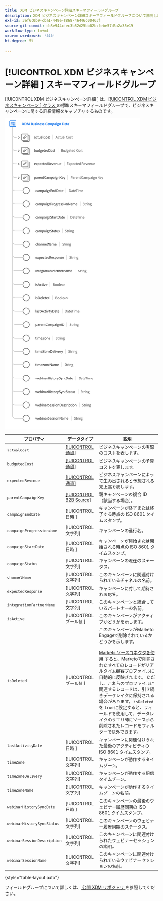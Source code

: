 ```yaml
---
title: XDM ビジネスキャンペーン詳細スキーマフィールドグループ
description: XDM ビジネスキャンペーン詳細スキーマフィールドグループについて説明します。
exl-id: 3ef6c0b9-cba1-449e-8868-46446c00465f
source-git-commit: de8e944cfec3b52d25bb02bcfebe57d6a2a35e39
workflow-type: tm+mt
source-wordcount: '353'
ht-degree: 5%

---
```


# [!UICONTROL XDM ビジネスキャンペーン詳細 &#x200B;] スキーマフィールドグループ

[!UICONTROL XDM ビジネスキャンペーン詳細 &#x200B;] は、[[!UICONTROL XDM ビジネスキャンペーン &#x200B;] クラス ](../../classes/b2b/business-campaign.md) の標準スキーマフィールドグループで、ビジネスキャンペーンに関する詳細情報をキャプチャするものです。

![UI に表示される XDM ビジネスキャンペーン詳細フィールドグループの構造 ](../../images/field-groups/b2b/business-campaign-details.png)

| プロパティ | データタイプ | 説明 |
| --- | --- | --- |
| `actualCost` | [[!UICONTROL 通貨]](../../data-types/currency.md) | ビジネスキャンペーンの実際のコストを表します。 |
| `budgetedCost` | [[!UICONTROL 通貨]](../../data-types/currency.md) | ビジネスキャンペーンの予算コストを表します。 |
| `expectedRevenue` | [[!UICONTROL 通貨]](../../data-types/currency.md) | ビジネスキャンペーンによって生み出されると予想される売上高を表します。 |
| `parentCampaignKey` | [[!UICONTROL B2B Source]](../../data-types/b2b-source.md) | 親キャンペーンの複合 ID （該当する場合）。 |
| `campaignEndDate` | [!UICONTROL &#x200B; 日時 &#x200B;] | キャンペーンが終了または終了する時点の ISO 8601 タイムスタンプ。 |
| `campaignProgressionName` | [!UICONTROL 文字列] | キャンペーンの進行名。 |
| `campaignStartDate` | [!UICONTROL &#x200B; 日時 &#x200B;] | キャンペーンが開始または開始される時点の ISO 8601 タイムスタンプ。 |
| `campaignStatus` | [!UICONTROL 文字列] | キャンペーンの現在のステータス。 |
| `channelName` | [!UICONTROL 文字列] | このキャンペーンに関連付けられているチャネルの名前。 |
| `expectedResponse` | [!UICONTROL 文字列] | キャンペーンに対して期待される応答。 |
| `integrationPartnerName` | [!UICONTROL 文字列] | このキャンペーンと統合しているパートナーの名前。 |
| `isActive` | [!UICONTROL &#x200B; ブール値 &#x200B;] | このキャンペーンがアクティブかどうかを示します。 |
| `isDeleted` | [!UICONTROL &#x200B; ブール値 &#x200B;] | このキャンペーンがMarketo Engageで削除されているかどうかを示します。<br><br>[Marketo ソースコネクタを使用 ](../../../sources/connectors/adobe-applications/marketo/marketo.md) すると、Marketoで削除されたすべてのレコードがリアルタイム顧客プロファイルに自動的に反映されます。 ただし、これらのプロファイルに関連するレコードは、引き続きデータレイクに保持される場合があります。 `isDeleted` を `true` に設定すると、フィールドを使用して、データレイクのクエリ時にソースから削除されたレコードをフィルターで除外できます。 |
| `lastActivityDate` | [!UICONTROL &#x200B; 日時 &#x200B;] | キャンペーンに関連付けられた最後のアクティビティの ISO 8601 タイムスタンプ。 |
| `timeZone` | [!UICONTROL 文字列] | キャンペーンが動作するタイムゾーン。 |
| `timeZoneDelivery` | [!UICONTROL 文字列] | キャンペーンが動作する配信タイムゾーン。 |
| `timeZoneName` | [!UICONTROL 文字列] | キャンペーンが動作するタイムゾーンの名前。 |
| `webinarHistorySyncDate` | [!UICONTROL &#x200B; 日時 &#x200B;] | このキャンペーンの最後のウェビナー履歴同期の ISO 8601 タイムスタンプ。 |
| `webinarHistorySyncStatus` | [!UICONTROL 文字列] | このキャンペーンのウェビナー履歴同期のステータス。 |
| `webinarSessionDescription` | [!UICONTROL 文字列] | このキャンペーンに関連付けられたウェビナーセッションの説明。 |
| `webinarSessionName` | [!UICONTROL 文字列] | このキャンペーンに関連付けられているウェビナーセッションの名前。 |

{style="table-layout:auto"}

フィールドグループについて詳しくは、[ 公開 XDM リポジトリ ](https://github.com/adobe/xdm/blob/master/components/fieldgroups/campaign/campaign-details.schema.json) を参照してください。
